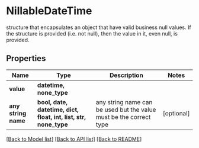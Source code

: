 # NillableDateTime

structure that encapsulates an object that have valid business null values. If the structure is provided (i.e. not null), then the value in it, even null, is provided.

## Properties
Name | Type | Description | Notes
------------ | ------------- | ------------- | -------------
**value** | **datetime, none_type** |  | 
**any string name** | **bool, date, datetime, dict, float, int, list, str, none_type** | any string name can be used but the value must be the correct type | [optional]

[[Back to Model list]](../README.md#documentation-for-models) [[Back to API list]](../README.md#documentation-for-api-endpoints) [[Back to README]](../README.md)


